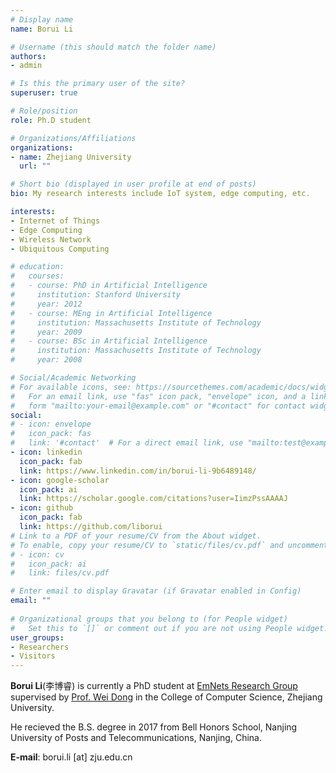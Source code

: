 ```yaml
---
# Display name
name: Borui Li

# Username (this should match the folder name)
authors:
- admin

# Is this the primary user of the site?
superuser: true

# Role/position
role: Ph.D student

# Organizations/Affiliations
organizations:
- name: Zhejiang University
  url: ""

# Short bio (displayed in user profile at end of posts)
bio: My research interests include IoT system, edge computing, etc.

interests:
- Internet of Things
- Edge Computing
- Wireless Network
- Ubiquitous Computing

# education:
#   courses:
#   - course: PhD in Artificial Intelligence
#     institution: Stanford University
#     year: 2012
#   - course: MEng in Artificial Intelligence
#     institution: Massachusetts Institute of Technology
#     year: 2009
#   - course: BSc in Artificial Intelligence
#     institution: Massachusetts Institute of Technology
#     year: 2008

# Social/Academic Networking
# For available icons, see: https://sourcethemes.com/academic/docs/widgets/#icons
#   For an email link, use "fas" icon pack, "envelope" icon, and a link in the
#   form "mailto:your-email@example.com" or "#contact" for contact widget.
social:
# - icon: envelope
#   icon_pack: fas
#   link: '#contact'  # For a direct email link, use "mailto:test@example.org".
- icon: linkedin
  icon_pack: fab
  link: https://www.linkedin.com/in/borui-li-9b6489148/
- icon: google-scholar
  icon_pack: ai
  link: https://scholar.google.com/citations?user=IimzPssAAAAJ
- icon: github
  icon_pack: fab
  link: https://github.com/liborui
# Link to a PDF of your resume/CV from the About widget.
# To enable, copy your resume/CV to `static/files/cv.pdf` and uncomment the lines below.  
# - icon: cv
#   icon_pack: ai
#   link: files/cv.pdf

# Enter email to display Gravatar (if Gravatar enabled in Config)
email: ""
  
# Organizational groups that you belong to (for People widget)
#   Set this to `[]` or comment out if you are not using People widget.  
user_groups:
- Researchers
- Visitors
---
```


**Borui Li**(李博睿) is currently a PhD student at [EmNets Research Group](http://www.emnets.org/) supervised by [Prof. Wei Dong](http://www.emnets.org/dongw/) in the College of Computer Science, Zhejiang University. 

He recieved the B.S. degree in 2017 from Bell Honors School, Nanjing University of Posts and Telecommunications, Nanjing, China.

**E-mail**: borui.li [at] zju.edu.cn